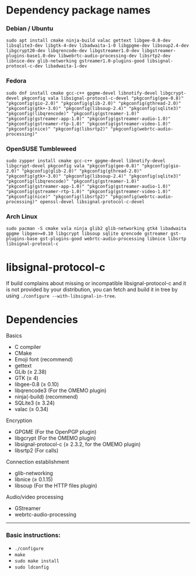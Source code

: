 # Dependency package names

### Debian / Ubuntu
```
sudo apt install cmake ninja-build valac gettext libgee-0.8-dev libsqlite3-dev libgtk-4-dev libadwaita-1-0 libgpgme-dev libsoup2.4-dev libgcrypt20-dev libqrencode-dev libgstreamer1.0-dev libgstreamer-plugins-base1.0-dev libwebrtc-audio-processing-dev libsrtp2-dev libnice-dev glib-networking gstreamer1.0-plugins-good libsignal-protocol-c-dev libadwaita-1-dev
```

### Fedora
```
sudo dnf install cmake gcc-c++ gpgme-devel libnotify-devel libgcrypt-devel pkgconfig vala libsignal-protocol-c-devel "pkgconfig(gee-0.8)" "pkgconfig(gio-2.0)" "pkgconfig(glib-2.0)" "pkgconfig(gthread-2.0)" "pkgconfig(gtk+-3.0)" "pkgconfig(libsoup-2.4)" "pkgconfig(sqlite3)" "pkgconfig(libqrencode)" "pkgconfig(gstreamer-1.0)" "pkgconfig(gstreamer-app-1.0)" "pkgconfig(gstreamer-audio-1.0)" "pkgconfig(gstreamer-rtp-1.0)" "pkgconfig(gstreamer-video-1.0)" "pkgconfig(nice)" "pkgconfig(libsrtp2)" "pkgconfig(webrtc-audio-processing)"
```

### OpenSUSE Tumbleweed
```
sudo zypper install cmake gcc-c++ gpgme-devel libnotify-devel libgcrypt-devel pkgconfig vala "pkgconfig(gee-0.8)" "pkgconfig(gio-2.0)" "pkgconfig(glib-2.0)" "pkgconfig(gthread-2.0)" "pkgconfig(gtk+-3.0)" "pkgconfig(libsoup-2.4)" "pkgconfig(sqlite3)" "pkgconfig(libqrencode)" "pkgconfig(gstreamer-1.0)" "pkgconfig(gstreamer-app-1.0)" "pkgconfig(gstreamer-audio-1.0)" "pkgconfig(gstreamer-rtp-1.0)" "pkgconfig(gstreamer-video-1.0)" "pkgconfig(nice)" "pkgconfig(libsrtp2)" "pkgconfig(webrtc-audio-processing)" openssl-devel libsignal-protocol-c-devel
```

### Arch Linux
```
sudo pacman -S cmake vala ninja glib2 glib-networking gtk4 libadwaita gpgme libgee>=0.10 libgcrypt libsoup sqlite qrencode gstreamer gst-plugins-base gst-plugins-good webrtc-audio-processing libnice libsrtp libsignal-protocol-c
```

# libsignal-protocol-c
If build complains about missing or incompatible libsignal-protocol-c and it is not provided by your distribution, you can fetch and build it in tree by using `./configure --with-libsignal-in-tree`.

# Dependencies

Basics
* C compiler
* CMake
* Emoji font (recommend)
* gettext
* GLib (≥ 2.38)
* GTK (≥ 4)
* libgee-0.8 (≥ 0.10)
* libqrencode3 (For the OMEMO plugin)
* ninja(-build) (recommend)
* SQLite3 (≥ 3.24)
* valac (≥ 0.34)

Encryption
* GPGME (For the OpenPGP plugin)
* libgcrypt (For the OMEMO plugin)
* libsignal-protocol-c (≥ 2.3.2, for the OMEMO plugin)
* libsrtp2 (For calls)

Connection establishment
* glib-networking
* libnice (≥ 0.1.15)
* libsoup (For the HTTP files plugin)

Audio/video processing
* GStreamer
* webrtc-audio-processing

***

### Basic instructions:
* `./configure`
* `make`
* `sudo make install`
* `sudo ldconfig`